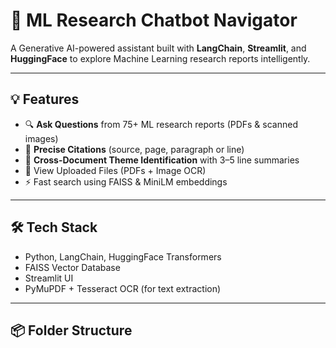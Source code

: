 # 🧠 ML Research Chatbot Navigator

A Generative AI-powered assistant built with **LangChain**, **Streamlit**, and **HuggingFace** to explore Machine Learning research reports intelligently.

---

## 💡 Features

- 🔍 **Ask Questions** from 75+ ML research reports (PDFs & scanned images)
- 📄 **Precise Citations** (source, page, paragraph or line)
- 🧠 **Cross-Document Theme Identification** with 3–5 line summaries
- 📂 View Uploaded Files (PDFs + Image OCR)
- ⚡ Fast search using FAISS & MiniLM embeddings

---

## 🛠️ Tech Stack

- Python, LangChain, HuggingFace Transformers
- FAISS Vector Database
- Streamlit UI
- PyMuPDF + Tesseract OCR (for text extraction)

---

## 📦 Folder Structure

